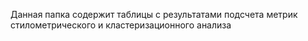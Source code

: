 Данная папка содержит таблицы с результатами подсчета метрик стилометрического и кластеризационного анализа
